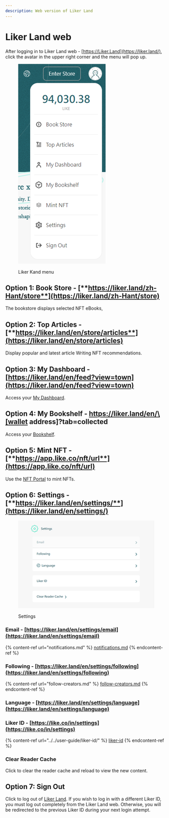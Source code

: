 ```yaml
---
description: Web version of Liker Land
---
```


# Liker Land web

After logging in to Liker Land web - [https://Liker.Land](https://liker.land/), click the avatar in the upper right corner and the menu will pop up.

<figure><img src="../../.gitbook/assets/Liker Land menu-en.png" alt=""><figcaption><p>Liker Kand menu</p></figcaption></figure>

## **Option 1: Book Store -** [**https://liker.land/zh-Hant/store**](https://liker.land/zh-Hant/store)

The bookstore displays selected NFT eBooks,&#x20;

## **Option 2: Top Articles -** [**https://liker.land/en/store/articles**](https://liker.land/en/store/articles)

Display popular and latest article Writing NFT recommendations.

## **Option 3:** My Dashboard - [https://liker.land/en/feed?view=town](https://liker.land/en/feed?view=town)

Access your [My Dashboard](dashboard.md).

## Option 4: My Bookshelf - https://liker.land/en/\[wallet address]?tab=collected

Access your [Bookshelf](bookshelf.md).

## **Option 5: Mint NFT -** [**https://app.like.co/nft/url**](https://app.like.co/nft/url)

Use the [NFT Portal](../nft-portal/) to mint NFTs.

## **Option 6: Settings -** [**https://liker.land/en/settings/**](https://liker.land/en/settings/)

<figure><img src="../../.gitbook/assets/Liker Land settings-en.png" alt=""><figcaption><p>Settings</p></figcaption></figure>

### Email - [https://liker.land/en/settings/email](https://liker.land/en/settings/email)

{% content-ref url="notifications.md" %}
[notifications.md](notifications.md)
{% endcontent-ref %}

### Following - [https://liker.land/en/settings/following](https://liker.land/en/settings/following)

{% content-ref url="follow-creators.md" %}
[follow-creators.md](follow-creators.md)
{% endcontent-ref %}

### Language - [https://liker.land/en/settings/language](https://liker.land/en/settings/language)

### Liker ID - [https://like.co/in/settings](https://like.co/in/settings)

{% content-ref url="../../user-guide/liker-id/" %}
[liker-id](../../user-guide/liker-id/)
{% endcontent-ref %}

### **Clear Reader Cache**

Click to clear the reader cache and reload to view the new content.

## **Option 7: Sign Out**

Click to log out of [Liker Land](./#liker-id-https-like.co-in). If you wish to log in with a different Liker ID, you must log out completely from the Liker Land web. Otherwise, you will be redirected to the previous Liker ID during your next login attempt.
